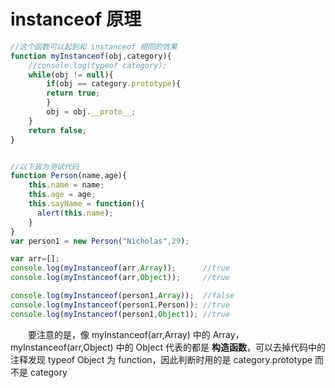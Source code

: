 # instanceof 原理

```javascript
//这个函数可以起到和 instanceof 相同的效果
function myInstanceof(obj,category){
    //console.log(typeof category);
    while(obj != null){
        if(obj == category.prototype){
	    return true;
        }
        obj = obj.__proto__;
    }
    return false;
}


//以下皆为测试代码
function Person(name,age){
    this.name = name;
    this.age = age;
    this.sayName = function(){
      alert(this.name);
    }
}
var person1 = new Person("Nicholas",29);

var arr=[];
console.log(myInstanceof(arr,Array));      //true
console.log(myInstanceof(arr,Object));     //true

console.log(myInstanceof(person1,Array));  //false
console.log(myInstanceof(person1,Person)); //true
console.log(myInstanceof(person1,Object)); //true

```
　　要注意的是，像 myInstanceof(arr,Array) 中的 Array，myInstanceof(arr,Object) 中的 Object 代表的都是 **构造函数**，可以去掉代码中的注释发现 typeof Object 为 function，因此判断时用的是 category.prototype 而不是 category
